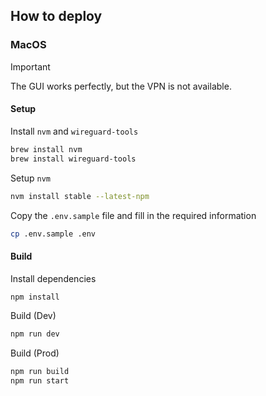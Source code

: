 ## How to deploy

### MacOS

> [!IMPORTANT]
> The GUI works perfectly, but the VPN is not available.

#### Setup

Install `nvm` and `wireguard-tools`
```sh
brew install nvm
brew install wireguard-tools
```

Setup `nvm`
```sh
nvm install stable --latest-npm
```

Copy the `.env.sample` file and fill in the required information
```sh
cp .env.sample .env
```

#### Build

Install dependencies
```sh
npm install
```

Build (Dev)
```sh
npm run dev
```

Build (Prod)
```sh
npm run build
npm run start
```